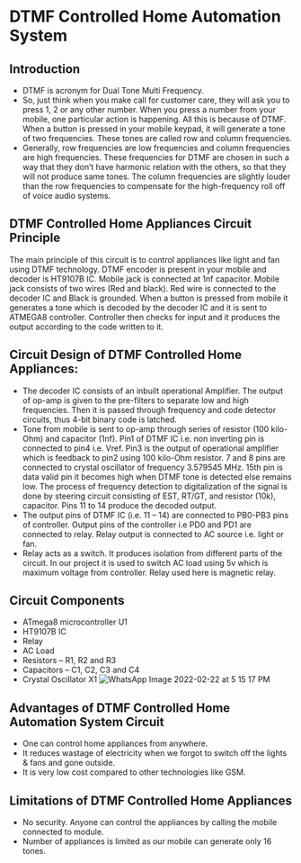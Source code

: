 # DTMF Controlled Home Automation System
## Introduction
-   DTMF is acronym for Dual Tone Multi Frequency. 
-   So, just think when you make call for customer care, they will ask you to press 1, 2 or any other number. When you press a number from your mobile, one particular action is happening. All this is because of DTMF. When a button is pressed in your mobile keypad, it will generate a tone of two frequencies. These tones are called row and column frequencies.
-   Generally, row frequencies are low frequencies and column frequencies are high frequencies. These frequencies for DTMF are chosen in such a way that they don’t have harmonic relation with the others, so that they will not produce same tones. The column frequencies are slightly louder than the row frequencies to compensate for the high-frequency roll off of voice audio systems.
## DTMF Controlled Home Appliances Circuit Principle
The main principle of this circuit is to control appliances like light and fan using DTMF technology. DTMF encoder is present in your mobile and decoder is HT9107B IC. Mobile jack is connected at 1nf capacitor. Mobile jack consists of two wires (Red and black). Red wire is connected to the decoder IC and Black is grounded. When a button is pressed from mobile it generates a tone which is decoded by the decoder IC and it is sent to ATMEGA8 controller. Controller then checks for input and it produces the output according to the code written to it.
## Circuit Design of DTMF Controlled Home Appliances:
-   The decoder IC consists of an inbuilt operational Amplifier. The output of op-amp is given to the pre-filters to separate low and high frequencies. Then it is passed through frequency and code detector circuits, thus 4-bit binary code is latched.
-   Tone from mobile is sent to op-amp through series of resistor (100 kilo-Ohm) and capacitor (1nf). Pin1 of DTMF IC i.e. non inverting pin is connected to pin4 i.e. Vref. Pin3 is the output of operational amplifier which is feedback to pin2 using 100 kilo-Ohm resistor. 7 and 8 pins are connected to crystal oscillator of frequency 3.579545 MHz. 15th pin is data valid pin it becomes high when DTMF tone is detected else remains low. The process of frequency detection to digitalization of the signal is done by steering circuit consisting of EST, RT/GT, and resistor (10k), capacitor. Pins 11 to 14 produce the decoded output.
-   The output pins of DTMF IC (i.e. 11 – 14) are connected to PB0-PB3 pins of controller. Output pins of the controller i.e PD0 and PD1 are connected to relay. Relay output is connected to AC source i.e. light or fan.
-   Relay acts as a switch. It produces isolation from different parts of the circuit. In our project it is used to switch AC load using 5v which is maximum voltage from controller. Relay used here is magnetic relay.
## Circuit Components
-   ATmega8 microcontroller U1
-   HT9107B IC
-   Relay
-   AC Load
-   Resistors – R1, R2 and R3
-   Capacitors – C1, C2, C3 and C4
-   Crystal Oscillator X1
![WhatsApp Image 2022-02-22 at 5 15 17 PM](https://user-images.githubusercontent.com/98877997/155126036-69a7ef1b-03fc-4c0f-b7fb-ed999cce1ca1.jpeg)
## Advantages of DTMF Controlled Home Automation System Circuit
-   One can control home appliances from anywhere.
-   It reduces wastage of electricity when we forgot to switch off the lights & fans and gone outside.
-   It is very low cost compared to other technologies like GSM.
## Limitations of DTMF Controlled Home Appliances
-   No security. Anyone can control the appliances by calling the mobile connected to module.
-   Number of appliances is limited as our mobile can generate only 16 tones.
